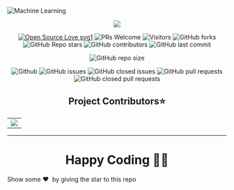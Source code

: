 ![Machine Learning](https://socialify.git.ci/nitin-pandita/Machine-Learning/image?description=1&descriptionEditable=A%20place%20for%20Developers&forks=1&issues=1&language=1&name=1&owner=1&pulls=1&stargazers=1&theme=Light)

<p align="center">
  <a href="https://github.com/nitin-pandita/Machine-Learning.git">
    <img src="https://forthebadge.com/images/badges/check-it-out.svg">
   </a>
</p>


<div align="center">
 <p>

[![Open Source Love svg1](https://badges.frapsoft.com/os/v1/open-source.svg?v=103)](https://github.com/ellerbrock/open-source-badges/)
![PRs Welcome](https://img.shields.io/badge/PRs-welcome-brightgreen.svg?style=flat)
![Visitors](https://api.visitorbadge.io/api/visitors?path=nitin-pandita%2FNitin-Fashionwear%20&countColor=%23263759&style=flat)
![GitHub forks](https://img.shields.io/github/forks/nitin-pandita/Nitin-Fashionwear
)
![GitHub Repo stars](https://img.shields.io/github/stars/nitin-pandita/Nitin-Fashionwear
)
![GitHub contributors](https://img.shields.io/github/contributors/nitin-pandita/Nitin-Fashionwear
)
![GitHub last commit](https://img.shields.io/github/last-commit/nitin-pandita/Nitin-Fashionwear
)
  
![GitHub repo size](https://img.shields.io/github/repo-size/nitin-pandita/Nitin-Fashionwear)

![Github](https://img.shields.io/github/license/nitin-pandita/Nitin-Fashionwear)
![GitHub issues](https://img.shields.io/github/issues/nitin-pandita/Nitin-Fashionwear
)
![GitHub closed issues](https://img.shields.io/github/issues-closed-raw/nitin-pandita/Nitin-Fashionwear)
![GitHub pull requests](https://img.shields.io/github/issues-pr/nitin-pandita/Nitin-Fashionwear
)
![GitHub closed pull requests](https://img.shields.io/github/issues-pr-closed/nitin-pandita/Nitin-Fashionwear
)
 </p>
</div>
 
 
<h2 align=center>Project Contributors⭐</h2> 
<table align="center">
  <tr>
    <td>
       <a href="https://github.com/nitin-pandita/Machine-learning/graphs/contributors" align="center">
          <img src="https://contrib.rocks/image?repo=nitin-pandita/Nitin-Fashionwear" />
       </a>
    </td>
  </tr>
</table>

<hr>

<h1 align=center>Happy Coding 👨‍💻</h1>

Show some ❤️&nbsp; by giving the star to this repo

